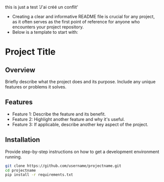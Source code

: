 this is just a test
'J'ai créé un conflit'

* Creating a clear and informative README file is crucial for any project, as it often serves as the first point of reference for anyone who encounters your project repository.
* Below is a template to start with:

# Project Title

## Overview
Briefly describe what the project does and its purpose. Include any unique features or problems it solves.

## Features
- Feature 1: Describe the feature and its benefit.
- Feature 2: Highlight another feature and why it's useful.
- Feature 3: If applicable, describe another key aspect of the project.

## Installation
Provide step-by-step instructions on how to get a development environment running.

```bash
git clone https://github.com/username/projectname.git
cd projectname
pip install -r requirements.txt
